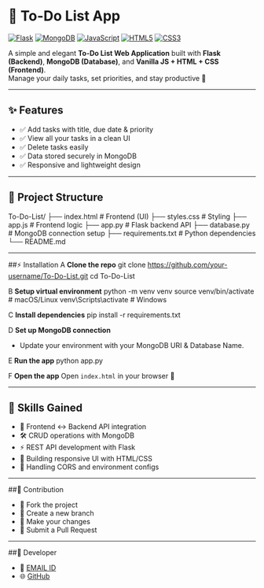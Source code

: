 # 📝 To-Do List App

[![Flask](https://img.shields.io/badge/Flask-000000?style=for-the-badge&logo=flask&logoColor=white)]()
[![MongoDB](https://img.shields.io/badge/MongoDB-47A248?style=for-the-badge&logo=mongodb&logoColor=white)]()
[![JavaScript](https://img.shields.io/badge/JavaScript-F7DF1E?style=for-the-badge&logo=javascript&logoColor=black)]()
[![HTML5](https://img.shields.io/badge/HTML5-E34F26?style=for-the-badge&logo=html5&logoColor=white)]()
[![CSS3](https://img.shields.io/badge/CSS3-1572B6?style=for-the-badge&logo=css3&logoColor=white)]()

A simple and elegant **To-Do List Web Application** built with **Flask (Backend)**, **MongoDB (Database)**, and **Vanilla JS + HTML + CSS (Frontend)**.  
Manage your daily tasks, set priorities, and stay productive 🚀

---

## ✨ Features
- ✅ Add tasks with title, due date & priority  
- ✅ View all your tasks in a clean UI  
- ✅ Delete tasks easily  
- ✅ Data stored securely in MongoDB  
- ✅ Responsive and lightweight design  

---

## 📂 Project Structure
To-Do-List/
├── index.html          # Frontend (UI)
├── styles.css          # Styling
├── app.js              # Frontend logic
├── app.py              # Flask backend API
├── database.py         # MongoDB connection setup
├── requirements.txt    # Python dependencies
└── README.md

---
##⚡ Installation
A **Clone the repo**
git clone https://github.com/your-username/To-Do-List.git
cd To-Do-List

B **Setup virtual environment**
python -m venv venv
source venv/bin/activate   # macOS/Linux
venv\Scripts\activate      # Windows

C **Install dependencies**
pip install -r requirements.txt

D **Set up MongoDB connection**
- Update your environment with your MongoDB URI & Database Name.

E **Run the app**
python app.py

F **Open the app**
Open `index.html` in your browser 🎉

---
## 🧩 Skills Gained
- 🔗 Frontend ↔ Backend API integration
- 🛠 CRUD operations with MongoDB
- ⚡ REST API development with Flask
- 🎨 Building responsive UI with HTML/CSS
- 🔐 Handling CORS and environment configs

---
##🤝 Contribution
- 🍴 Fork the project
- 🌿 Create a new branch
- 🔧 Make your changes
- 🚀 Submit a Pull Request

---
##👤 Developer
- 📧 [EMAIL ID](littlecodly@gmail.com)
- 🌐 [GitHub](https://github.com/demon-codly)
